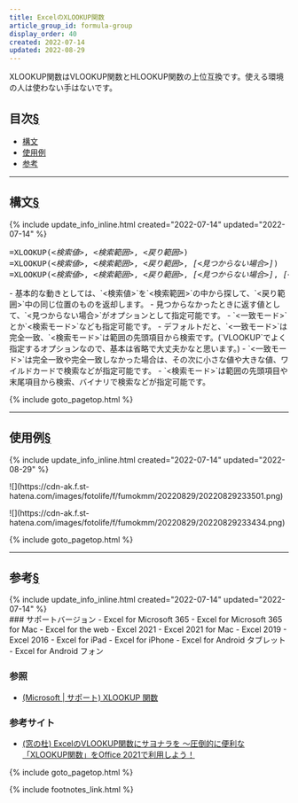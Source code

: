 ```yaml
---
title: ExcelのXLOOKUP関数
article_group_id: formula-group
display_order: 40
created: 2022-07-14
updated: 2022-08-29
---
```

XLOOKUP関数はVLOOKUP関数とHLOOKUP関数の上位互換です。使える環境の人は使わない手はないです。
## <a name="index">目次</a><a class="heading-anchor-permalink" href="#目次">§</a>

<ul id="index_ul">
<li><a href="#構文">構文</a></li>
<li><a href="#使用例">使用例</a></li>
<li><a href="#参考">参考</a></li>
</ul>

* * *
## <a name="構文">構文</a><a class="heading-anchor-permalink" href="#構文">§</a>
<div class="chapter-updated">{% include update_info_inline.html created="2022-07-14" updated="2022-07-14" %}</div>
<div class="code-box-syntax no-title">
<pre>
=XLOOKUP(<em>&lt;検索値&gt;</em>, <em>&lt;検索範囲&gt;</em>, <em>&lt;戻り範囲&gt;</em>)
=XLOOKUP(<em>&lt;検索値&gt;</em>, <em>&lt;検索範囲&gt;</em>, <em>&lt;戻り範囲&gt;</em>, <em class="blue">[&lt;見つからない場合&gt;]</em>)
=XLOOKUP(<em>&lt;検索値&gt;</em>, <em>&lt;検索範囲&gt;</em>, <em>&lt;戻り範囲&gt;</em>, <em class="blue">[&lt;見つからない場合&gt;]</em>, <em class="blue">[&lt;一致モード&gt;]</em>, <em class="blue">[&lt;検索モード&gt;]</em>)
</pre>
</div>
- 基本的な動きとしては、`<検索値>`を`<検索範囲>`の中から探して、`<戻り範囲>`中の同じ位置のものを返却します。
- 見つからなかったときに返す値として、`<見つからない場合>`がオプションとして指定可能です。
- `<一致モード>`とか`<検索モード>`なども指定可能です。
  - デフォルトだと、`<一致モード>`は完全一致、`<検索モード>`は範囲の先頭項目から検索です。(`VLOOKUP`でよく指定するオプションなので、基本は省略で大丈夫かなと思います。)
  - `<一致モード>`は完全一致や完全一致しなかった場合は、その次に小さな値や大きな値、ワイルドカードで検索などが指定可能です。
  - `<検索モード>`は範囲の先頭項目や末尾項目から検索、バイナリで検索などが指定可能です。

{% include goto_pagetop.html %}

* * *
## <a name="使用例">使用例</a><a class="heading-anchor-permalink" href="#使用例">§</a>
<div class="chapter-updated">{% include update_info_inline.html created="2022-07-14" updated="2022-08-29" %}</div>
<p class="center size-6" markdown="span">
![](https://cdn-ak.f.st-hatena.com/images/fotolife/f/fumokmm/20220829/20220829233501.png)
</p>
<p class="center size-6" markdown="span">
![](https://cdn-ak.f.st-hatena.com/images/fotolife/f/fumokmm/20220829/20220829233434.png)
</p>

{% include goto_pagetop.html %}

* * *
## <a name="参考">参考</a><a class="heading-anchor-permalink" href="#参考">§</a>
<div class="chapter-updated">{% include update_info_inline.html created="2022-07-14" updated="2022-07-14" %}</div>
### サポートバージョン
- Excel for Microsoft 365
- Excel for Microsoft 365 for Mac
- Excel for the web
- Excel 2021
- Excel 2021 for Mac
- Excel 2019
- Excel 2016
- Excel for iPad
- Excel for iPhone
- Excel for Android タブレット
- Excel for Android フォン

### 参照
- [(Microsoft \| サポート) XLOOKUP 関数](https://support.microsoft.com/ja-jp/office/xlookup-%E9%96%A2%E6%95%B0-b7fd680e-6d10-43e6-84f9-88eae8bf5929)

### 参考サイト
- [(窓の杜) ExcelのVLOOKUP関数にサヨナラを ～圧倒的に便利な「XLOOKUP関数」をOffice 2021で利用しよう！](https://forest.watch.impress.co.jp/docs/topic/special/1356264.html)

{% include goto_pagetop.html %}

{% include footnotes_link.html %}
